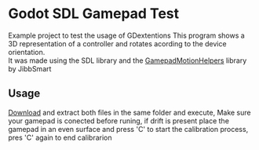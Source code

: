 # Godot SDL Gamepad Test
Example project to test the usage of GDextentions
This program shows a 3D representation of a controller and rotates acording to the device orientation.  
It was made using the SDL library and the [GamepadMotionHelpers](https://github.com/JibbSmart/GamepadMotionHelpers) library by JibbSmart
## Usage
[Download](https://github.com/SagaPDev/Godot-SDL-Gamepad-Test/releases/latest/download/Godot_SDL_gamepad_test.zip) and extract both files in the same folder and execute, 
Make sure your gamepad is conected before runing, if drift is present place the gamepad in an even surface and press 'C' to start the calibration process, pres 'C' again to end calibrarion
